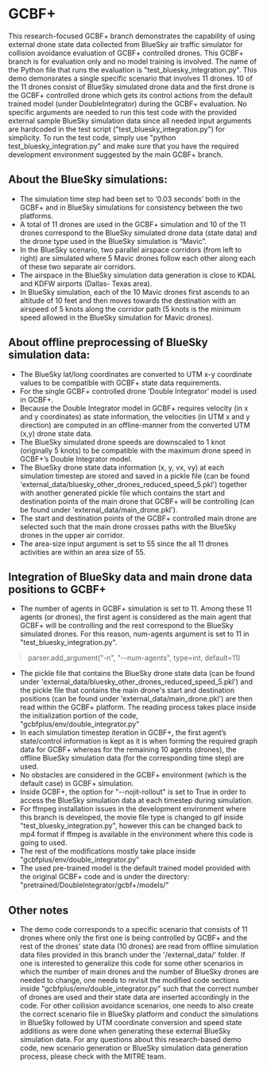 # GCBF+

This research-focused GCBF+ branch demonstrates the capability of using external drone state data collected from BlueSky air traffic simulator for collision avoidance evaluation of GCBF+ controlled drones. This GCBF+ branch is for evaluation only and no model training is involved. The name of the Python file that runs the evaluation is "test_bluesky_integration.py". This demo demonsrates a single specific scenario that involves 11 drones. 10 of the 11 drones consist of BlueSky simulated drone data and the first drone is the GCBF+ controlled drone which gets its control actions from the default trained model (under DoubleIntegrator) during the GCBF+ evaluation. No specific arguments are needed to run this test code with the provided external sample BlueSky simulation data since all needed input arguments are hardcoded in the test script ("test_bluesky_integration.py") for simplicity. To run the test code, simply use "python test_bluesky_integration.py" and make sure that you have the required development environment suggested by the main GCBF+ branch.

## About the BlueSky simulations:
- The simulation time step had been set to ‘0.03 seconds’ both in the GCBF+ and in BlueSky simulations for consistency between the two platforms.
- A total of 11 drones are used in the GCBF+ simulation and 10 of the 11 drones correspond to the BlueSky simulated drone data (state data) and the drone type used in the BlueSky simulation is “Mavic”. 
- In the BlueSky scenario, two parallel airspace corridors (from left to right) are simulated where 5 Mavic drones follow each other along each of these two separate air corridors.
- The airspace in the BlueSky simulation data generation is close to KDAL and KDFW airports (Dallas- Texas area).
- In BlueSky simulation, each of the 10 Mavic drones first ascends to an altitude of 10 feet and then moves towards the destination with an airspeed of 5 knots along the corridor path (5 knots is the minimum speed allowed in the BlueSky simulation for Mavic drones).

## About offline preprocessing of BlueSky simulation data:
- The BlueSky lat/long coordinates are converted to UTM x-y coordinate values to be compatible with GCBF+ state data requirements.
- For the single GCBF+ controlled drone ‘Double Integrator’ model is used in GCBF+.
- Because the Double Integrator model in GCBF+ requires velocity (in x and y coordinates) as state information, the velocities (in UTM x and y direction) are computed in an offline-manner from the converted UTM (x,y) drone  state data.
- The BlueSky simulated drone speeds are downscaled to 1 knot (originally 5 knots) to be compatible with the maximum drone speed in GCBF+’s Double Integrator model.
- The BlueSky drone state data information (x, y, vx, vy) at each simulation timestep are stored and saved in a pickle file (can be found 'external_data/bluesky_other_drones_reduced_speed_5.pkl') together with another generated pickle file which contains the start and destination points of the main drone that GCBF+ will be controlling (can be found under 'external_data/main_drone.pkl'). 
- The start and destination points of the GCBF+ controlled main drone are selected such that the main drone crosses paths with the BlueSky drones in the upper air corridor.
- The area-size input argument is set to 55 since the all 11 drones activities are within an area size of 55.

## Integration of BlueSky data and main drone data positions to GCBF+
- The number of agents in GCBF+ simulation is set to 11. Among these 11 agents (or drones), the first agent is considered as the main agent that GCBF+ will be controlling and the rest correspond to the BlueSky simulated drones. For this reason, num-agents argument is set to 11 in "test_bluesky_integration.py". 
> parser.add_argument("-n", "--num-agents", type=int, default=11)
- The pickle file that contains the BlueSky drone state data (can be found under 'external_data/bluesky_other_drones_reduced_speed_5.pkl') and the pickle file that contains the main drone's start and destination positions (can be found under 'external_data/main_drone.pkl') are then read within the GCBF+ platform. The reading process takes place inside the initialization portion of the code, "gcbfplus/env/double_integrator.py"
- In each simulation timestep iteration in GCBF+, the first agent’s state/control information is kept as it is when forming the required graph data for GCBF+ whereas for the remaining 10 agents (drones), the offline BlueSky simulation data (for the corresponding time step) are used. 
- No obstacles are considered in the GCBF+ environment (which is the default case) in GCBF+ simulation.
- Inside GCBF+, the option for "--nojit-rollout" is set to True in order to access the BlueSky simulation data at each timestep during simulation.
- For ffmpeg installation issues in the development environment where this branch is developed, the movie file type is changed to gif inside "test_bluesky_integration.py", however this can be changed back to mp4 format if ffmpeg is available in the environment where this code is going to used.
- The rest of the modifications mostly take place inside "gcbfplus/env/double_integrator.py"
- The used pre-trained model is the default trained model provided with the original GCBF+ code and is under the directory: "pretrained/DoubleIntegrator/gcbf+/models/"

## Other notes 
- The demo code corresponds to a specific scenario that consists of 11 drones where only the first one is being controlled by GCBF+ and the rest of the drones' state data (10 drones) are read from offline simulation data files provided in this branch under the '/external_data/' folder. If one is interested to generalize this code for some other scenarios in which the number of main drones and the number of BlueSky drones are needed to change, one needs to revisit the modified code sections inside "gcbfplus/env/double_integrator.py" such that the correct number of drones are used and their state data are inserted accordingly in the code. For other collision avoidance scenarios, one needs to also create the correct scenario file in BlueSky platform and conduct the simulations in BlueSky followed by UTM coordinate conversion and speed state additions as were done when generating these external BlueSky simulation data. For any questions about this research-based demo code, new scenario generation or BlueSky simulation data generation process, please check with the MITRE team.



